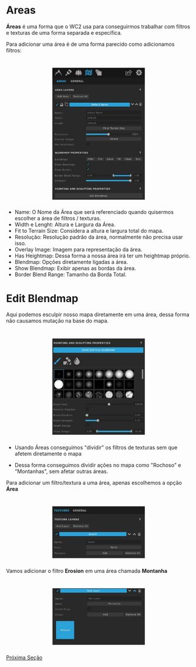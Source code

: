 # Areas

**Áreas** é uma forma que o WC2 usa para conseguirmos trabalhar com filtros e texturas de uma forma separada e específica.

Para adicionar uma área é de uma forma parecido como adicionamos filtros:

<h1 align="center">
  <img src="../../assets/area.jpg" alt="" width="50%">
</h1>

- Name: O Nome da Área que será referenciado quando quisermos escolher a área de filtros / texturas.
- Width e Lenght: Altura e Largura da Área.
- Fit to Terrain Size: Considera a altura e largura total do mapa.
- Resolução: Resolução padrão da área, normalmente não precisa usar isso.
- Overlay Image: Imagem para representação da área.
- Has Heightmap: Dessa forma a nossa área irá ter um heightmap próprio.
- Blendmap: Opções diretamente ligadas a área.
- Show Blendmap: Exibir apenas as bordas da área.
- Border Blend Range: Tamanho da Borda Total.

# Edit Blendmap

Aqui podemos esculpir nosso mapa diretamente em uma área, dessa forma não causamos mutação na base do mapa.

<h1 align="center">
  <img src="../../assets/sculp.jpg" alt="" width="50%">
</h1>

* Usando Áreas conseguimos "dividir" os filtros de texturas sem que afetem diretamente o mapa

* Dessa forma conseguimos dividir ações no mapa como "Rochoso" e "Montanhas", sem afetar outras áreas.

Para adicionar um filtro/textura a uma área, apenas escolhemos a opção **Área**

<h1 align="center">
  <img src="../../assets/addarea.jpg" alt="" width="50%">
</h1>

Vamos adicionar o filtro **Erosion** em uma área chamada **Montanha**

<h1 align="center">
  <img src="../../assets/addareainfilter.jpg" alt="" width="50%">
</h1>

[Próxima Seção](./6-Heightmap.md)